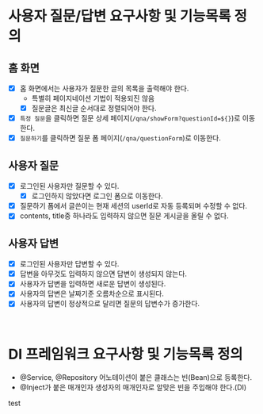 # 사용자 질문/답변 요구사항 및 기능목록 정의

## 홈 화면

- [x] 홈 화면에서는 사용자가 질문한 글의 목록을 출력해야 한다.
    - 특별히 페이지네이션 기법이 적용되진 않음
    - [x] 질문글은 최신글 순서대로 정렬되어야 한다.
- [x] `특정 질문`을 클릭하면 질문 상세 페이지(`/qna/showForm?questionId=${}`)로 이동한다.
- [x] `질문하기`를 클릭하면 질문 폼 페이지(`/qna/questionForm`)로 이동한다.

## 사용자 질문

- [x] 로그인된 사용자만 질문할 수 있다.
    - [x] 로그인하지 않았다면 로그인 폼으로 이동한다.
- [x] 질문하기 폼에서 글쓴이는 현재 세션의 userId로 자동 등록되며 수정할 수 없다.
- [x] contents, title중 하나라도 입력하지 않으면 질문 게시글을 올릴 수 없다.

## 사용자 답변

- [x] 로그인된 사용자만 답변할 수 있다.
- [x] 답변을 아무것도 입력하지 않으면 답변이 생성되지 않는다.
- [x] 사용자가 답변을 입력하면 새로운 답변이 생성된다.
- [x] 사용자의 답변은 날짜기준 오름차순으로 표시된다.
- [x] 사용자의 답변이 정상적으로 달리면 질문의 답변수가 증가한다.

<br>

# DI 프레임워크 요구사항 및 기능목록 정의

- @Service, @Repository 어노테이션이 붙은 클래스는 빈(Bean)으로 등록한다.
- @Inject가 붙은 매개인자 생성자의 매개인자로 알맞은 빈을 주입해야 한다.(DI)


test